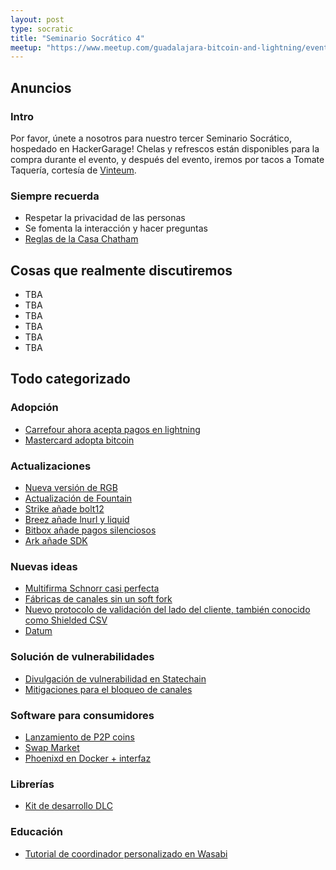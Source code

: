 ```yaml
---
layout: post
type: socratic
title: "Seminario Socrático 4"
meetup: "https://www.meetup.com/guadalajara-bitcoin-and-lightning/events/303827137/?eventOrigin=group_events_list/"
---
```


## Anuncios
### Intro
Por favor, únete a nosotros para nuestro tercer Seminario Socrático, hospedado en HackerGarage! Chelas y refrescos están disponibles para la compra durante el evento, y después del evento, iremos por tacos a Tomate Taquería, cortesía de [Vinteum](https://vinteum.org/).

### Siempre recuerda
- Respetar la privacidad de las personas
- Se fomenta la interacción y hacer preguntas
- [Reglas de la Casa Chatham](https://www.chathamhouse.org/about-us/chatham-house-rule)


## Cosas que realmente discutiremos

- TBA
- TBA
- TBA
- TBA
- TBA
- TBA

## Todo categorizado
### Adopción

- [Carrefour ahora acepta pagos en lightning](https://tremplin.io/carrefour-express-now-accepts-bitcoin-payments/)
- [Mastercard adopta bitcoin ](https://cointelegraph.com/news/mastercard-non-custodial-crypto-spending-card)

### Actualizaciones

- [Nueva versión de RGB](https://github.com/RGB-WG/rgb/releases/tag/v0.11.0-beta.8)
- [Actualización de Fountain](https://stacker.news/items/673474)
- [Strike añade bolt12](https://strike.me/blog/bolt12-offers/)
- [Breez añade lnurl y liquid](https://strike.me/blog/bolt12-offers/)
- [Bitbox añade pagos silenciosos](https://x.com/BitBoxSwiss/status/1831981915827757560)
- [Ark añade SDK](https://github.com/ark-network/ark/releases/tag/v0.3.0)

### Nuevas ideas

- [Multifirma Schnorr casi perfecta](https://blog.brollup.org/introducing-noist-a-non-interactive-single-round-t-of-n-threshold-signing-protocol-51225fe513fa)
- [Fábricas de canales sin un soft fork](https://delvingbitcoin.org/t/superscalar-laddered-timeout-tree-structured-decker-wattenhofer-factories/1143)
- [Nuevo protocolo de validación del lado del cliente, también conocido como Shielded CSV](https://x.com/n1ckler/status/1837194004552655077)
- [Datum](https://ocean.xyz/docs/datum-press-release)

### Solución de vulnerabilidades

- [Divulgación de vulnerabilidad en Statechain](https://conduition.io/mercury-disclosure-f893472ec3128de1.html)
- [Mitigaciones para el bloqueo de canales](https://delvingbitcoin.org/t/hybrid-jamming-mitigation-results-and-updates/1147)

### Software para consumidores

- [Lanzamiento de P2P coins](https://stacker.news/items/674355)
- [Swap Market](https://stacker.news/items/707036)
- [Phoenixd en Docker + interfaz](https://github.com/massmux/phoenixd-docker)

### Librerías

- [Kit de desarrollo DLC](https://x.com/bennyhodl/status/1831720708042260618)

### Educación

- [Tutorial de coordinador personalizado en Wasabi](https://stacker.news/items/674803)
